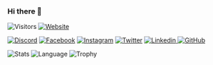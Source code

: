 ### Hi there 👋

<!--
**koushikpuppala5/Koushikpuppala5** is a ✨ _special_ ✨ repository because its `README.md` (this file) appears on your GitHub profile.

Here are some ideas to get you started:

- 🔭 I’m currently working on ...
- 🌱 I’m currently learning ...
- 👯 I’m looking to collaborate on ...
- 🤔 I’m looking for help with ...
- 💬 Ask me about ...
- 📫 How to reach me: ...
- 😄 Pronouns: ...
- ⚡ Fun fact: ...
-->

<img alt="Visitors" src="https://visitor-badge.glitch.me/badge?page_id=puppala-koushik.puppala-koushik.github.io" /> <a href="https://koushikpuppala.live"><img alt="Website" src="https://img.shields.io/website-up-down-green-red/http/shields.io.svg" /> </a>

<a href="https://discord.gg/MsJ99j5Bcv"><img alt="Discord" src="https://img.shields.io/badge/Avenger Assemble-7289DA?style=for-the-badge&logo=discord&logoColor=white" /></a>
<a href="https://www.facebook.com/puppalakoushik"><img alt="Facebook" src="https://img.shields.io/badge/Koushikpuppala-1877F2?style=for-the-badge&logo=facebook&logoColor=white" /></a>
<a href="https://www.instagram.com/koushikpuppala"><img alt="Instagram" src="https://img.shields.io/badge/Koushikpuppala-E4405F?style=for-the-badge&logo=instagram&logoColor=white" /></a>
<a href="https://twitter.com/puppala_koushik"><img alt="Twitter" src="https://img.shields.io/badge/Koushikpuppala-1DA1F2?style=for-the-badge&logo=twitter&logoColor=white" /></a>
<a href="https://www.linkedin.com/in/puppalakoushik"><img alt="Linkedin" src="https://img.shields.io/badge/Koushikpuppala-0077B5?style=for-the-badge&logo=linkedin&logoColor=white" /> </a>
<a href="https://www.github.com/puppala-koushik"><img alt="GitHub" src="https://img.shields.io/badge/Koushikpuppala-100000?style=for-the-badge&logo=github&logoColor=white" /> </a>

<img alt="Stats" src="https://github-readme-stats.vercel.app/api?username=puppala-koushik&theme=blue-green" />

<img alt="Language" src="https://github-readme-stats.vercel.app/api/top-langs/?username=puppala-koushik&theme=blue-green" />

<img alt="Trophy" src="https://github-profile-trophy.vercel.app/?username=puppala-koushik" />
